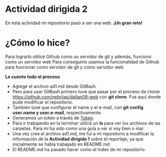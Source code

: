 # Actividad dirigida 2


En esta actividad mi repositorio pasó a ser una web. **¡Un gran reto!**

# ¿Cómo lo hice?

Para lograrlo utilicé Github como un servidor de git y además, funcionó como un servidor web 
Para conseguirlo usamos la funcionalidad de Github para funcionar como servidor de git y como servidor web.

**Le cuento todo el proceso**

- Agregé el archivo ad1.md desde GitBash.
- Pero para usar GitBash primero tuve que pasar por el proceso de clonar https://github.com/nebrijas/dallan08-web con **git clone**. Fue aquí donde pude modificar el repositorio. 
- También tuve que configurar el name y el e-mail, con **git config user.name y user.e-mail**, respectivamente. 
- Generamos un token a través de [Token](https://github.com/settings/tokens).
- Para ir trabajando en la terminar utilicé un **ls** para ver los archivos de las carpetas. Para mí ha sido como una guía a ver si voy bien o mal. 
- Una vez cree el archivo ad1.md, me fui a mi repositorio a modificar la información de la **Actividad dirigida 1** sobre el reportaje, ya que inicialmente se había trabajado en README.md 
- El README.md ha pasado hacer como el Index de mi repositorio. 
